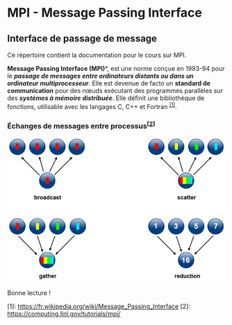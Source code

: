 # MPI - Message Passing Interface
## Interface de passage de message

Ce répertoire contient la documentation pour le cours sur MPI.

**Message Passing Interface (MPI)***, est une norme conçue en 1993-94 pour 
le ***passage de messages entre ordinateurs distants ou dans un ordinateur multiprocesseur***. 
Elle est devenue de facto un **standard de communication** pour des nœuds exécutant des programmes parallèles 
sur des ***systèmes à mémoire distribuée***. Elle définit une bibliothèque de fonctions, utilisable avec les langages C, C++ et Fortran <sup>[[1]](#alchemy-docs-1)</sup>.


### Échanges de messages entre processus<sup>[[2]](#alchemy-docs-2)</sup>
![](mpi.gif)


Bonne lecture !



<a name="sqlalchemy-docs-1">[1]</a>: https://fr.wikipedia.org/wiki/Message_Passing_Interface
<a name="sqlalchemy-docs-2">[2]</a>:  https://computing.llnl.gov/tutorials/mpi/
